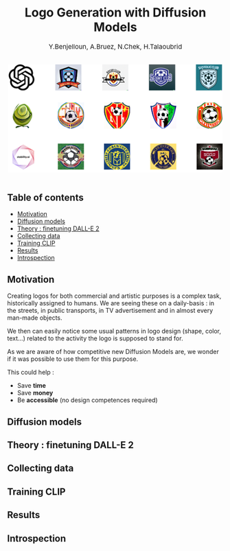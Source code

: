 <h1 style="text-align:center">Logo Generation with Diffusion Models</h1>
<p style="text-align:center; font-size:15px">Y.Benjelloun, A.Bruez, N.Chek, H.Talaoubrid</p>

<br>
<img src="img/logos.png" style="display:block; max-width:500px; margin-left:auto; margin-right:auto"></img>
<br>

## Table of contents
- [Motivation](#motivation)
- [Diffusion models](#diffusion-models)
- [Theory : finetuning DALL-E 2](#theory--finetuning-dall-e-2)
- [Collecting data](#collecting-data)
- [Training CLIP](#training-clip)
- [Results](#results)
- [Introspection](#introspection)

## Motivation 

Creating logos for both commercial and artistic purposes is a complex task, historically assigned to humans. We are seeing these on a daily-basis : in the streets, in public transports, in TV advertisement and in almost every man-made objects.

We then can easily notice some usual patterns in logo design (shape, color, text...) related to the activity the logo is supposed to stand for. 

As we are aware of how competitive new Diffusion Models are, we wonder if it was possible to use them for this purpose. 

This could help :

* Save **time**
* Save **money**
* Be **accessible** (no design competences required)

## Diffusion models

## Theory : finetuning DALL-E 2

## Collecting data

## Training CLIP

## Results

## Introspection